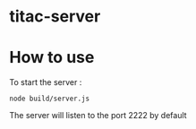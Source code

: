# titac-server


# How to use

To start the server :
```
node build/server.js
```

The server will listen to the port 2222 by default
